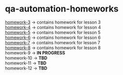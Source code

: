 # qa-automation-homeworks

[homework-3](https://github.com/MarianaBoiko/qa-automation-homeworks/tree/main/homework-3/src) -> contains homework for lesson 3 <br>
[homework-4](https://github.com/MarianaBoiko/qa-automation-homeworks/tree/main/homework-4/src) -> contains homework for lesson 4 <br>
[homework-5](https://github.com/MarianaBoiko/qa-automation-homeworks/tree/main/homework-5) -> contains homework for lesson 5 <br>
[homework-6](https://github.com/MarianaBoiko/qa-automation-homeworks/tree/main/homework-6) -> contains homework for lesson 6 <br>
[homework-7](https://github.com/MarianaBoiko/qa-automation-homeworks/tree/main/homework-7) -> contains homework for lesson 7 <br>
[homework-8](https://github.com/MarianaBoiko/qa-automation-homeworks/tree/main/homework-8) -> contains homework for lesson 8 <br>
homework-9 -> **IN PROGRESS** <br>
homework-10 -> **TBD** <br>
homework-11 -> **TBD** <br>
homework-12 -> **TBD** <br>
